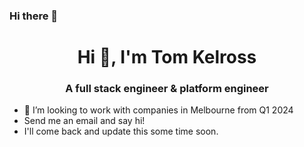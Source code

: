 ### Hi there 👋
<h1 align="center">Hi 👋, I'm Tom Kelross</h1>
<h3 align="center">A full stack engineer & platform engineer</h3>

- 🤝 I’m looking to work with companies in Melbourne from Q1 2024
- Send me an email and say hi!
- I'll come back and update this some time soon.
